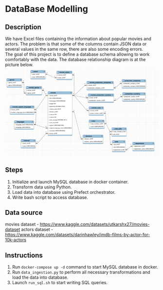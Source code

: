 # DataBase Modelling

## Description
We have Excel files containing the information about popular movies and actors.
The problem is that some of the columns contain JSON data or several values in the same row, there are also some encoding errors.
<br> The goal of this project is to define a database schema allowing to work comfortably with the data.
The database relationship diagram is at the picture below.
![](./image/database_schema.png)

## Steps
1. Initialize and launch MySQL database in docker container.
2. Transform data using Python.
3. Load data into database using Prefect orchestrator.
4. Write bash script to access database.

## Data source
movies dataset - https://www.kaggle.com/datasets/utkarshx27/movies-dataset
actors dataset - https://www.kaggle.com/datasets/darinhawley/imdb-films-by-actor-for-10k-actors

## Instructions
1. Run `docker-compose up -d` command to start MySQL database in docker.
2. Run `data_ingestion.py` to perform all necessary transformations and load the data into database.
3. Launch `run_sql.sh` to start writing SQL queries.